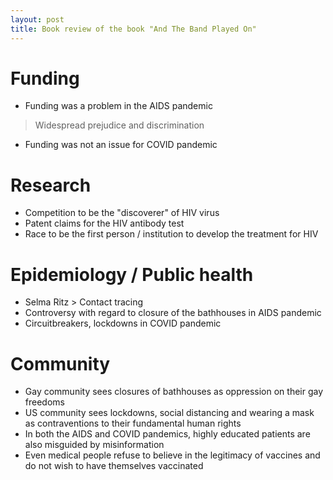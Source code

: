 ```yaml
---
layout: post
title: Book review of the book "And The Band Played On"
---
```


# Funding
- Funding was a problem in the AIDS pandemic
> Widespread prejudice and discrimination
- Funding was not an issue for COVID pandemic

# Research
- Competition to be the "discoverer" of HIV virus
- Patent claims for the HIV antibody test
- Race to be the first person / institution to develop the treatment for HIV

# Epidemiology / Public health
- Selma Ritz > Contact tracing
- Controversy with regard to closure of the bathhouses in AIDS pandemic
- Circuitbreakers, lockdowns in COVID pandemic 

# Community
- Gay community sees closures of bathhouses as oppression on their gay freedoms
- US community sees lockdowns, social distancing and wearing a mask as contraventions to their fundamental human rights
- In both the AIDS and COVID pandemics, highly educated patients are also misguided by misinformation
- Even medical people refuse to believe in the legitimacy of vaccines and do not wish to have themselves vaccinated

